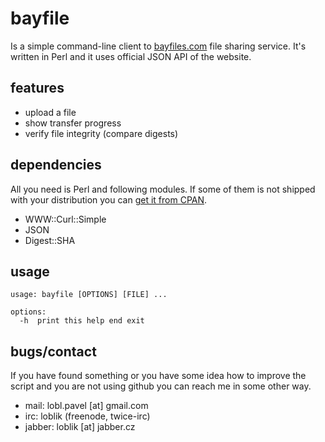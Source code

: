 # bayfile

Is a simple command-line client to [bayfiles.com][bayfiles] file sharing service. It's written in Perl and it uses official JSON API of the website.

## features

* upload a file 
* show transfer progress
* verify file integrity (compare digests)

## dependencies

All you need is Perl and following modules. If some of them is not shipped with your distribution you can [get it from CPAN][cpan].


* WWW::Curl::Simple
* JSON
* Digest::SHA

## usage
    usage: bayfile [OPTIONS] [FILE] ...
    
    options:
      -h  print this help end exit

## bugs/contact

If you have found something or you have some idea how to improve the script and you are not using github you can reach me in some other way.

* mail: lobl.pavel [at] gmail.com
* irc: loblik (freenode, twice-irc)
* jabber: loblik [at] jabber.cz

[bayfiles]: http://bayfiles.com/ "bayfiles.com"
[cpan]: http://www.cpan.org/modules/INSTALL.html "How to install CPAN modules"
